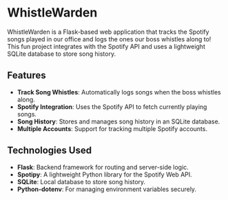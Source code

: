# WhistleWarden

WhistleWarden is a Flask-based web application that tracks the Spotify songs played in our office and logs the ones our boss whistles along to! This fun project integrates with the Spotify API and uses a lightweight SQLite database to store song history.

## Features

- **Track Song Whistles**: Automatically logs songs when the boss whistles along.
- **Spotify Integration**: Uses the Spotify API to fetch currently playing songs.
- **Song History**: Stores and manages song history in an SQLite database.
- **Multiple Accounts**: Support for tracking multiple Spotify accounts.

## Technologies Used 

- **Flask**: Backend framework for routing and server-side logic.
- **Spotipy**: A lightweight Python library for the Spotify Web API.
- **SQLite**: Local database to store song history.
- **Python-dotenv**: For managing environment variables securely.

